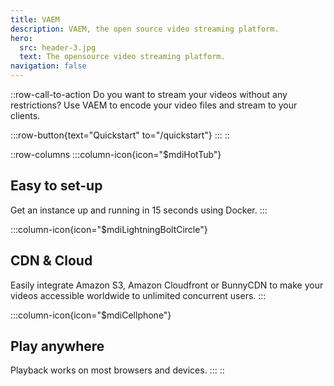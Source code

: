 ```yaml
---
title: VAEM
description: VAEM, the open source video streaming platform.
hero:
  src: header-3.jpg
  text: The opensource video streaming platform.
navigation: false
---
```


::row-call-to-action
Do you want to stream your videos without any restrictions? Use VAEM to encode your video files and stream to your clients.

  :::row-button{text="Quickstart" to="/quickstart"}
  :::
::

::row-columns
  :::column-icon{icon="$mdiHotTub"}
  ## Easy to set-up
  
  Get an instance up and running in 15 seconds using Docker.
  :::

  :::column-icon{icon="$mdiLightningBoltCircle"}
  ## CDN & Cloud
  
  Easily integrate Amazon S3, Amazon Cloudfront or BunnyCDN to make your videos accessible worldwide to unlimited concurrent users.
  :::

  :::column-icon{icon="$mdiCellphone"}
  ## Play anywhere
  
  Playback works on most browsers and devices.
  :::
::
